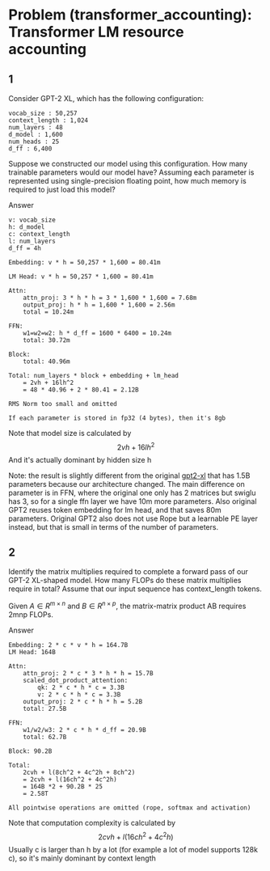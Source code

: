 # Problem (transformer_accounting): Transformer LM resource accounting

## 1

Consider GPT-2 XL, which has the following configuration:

```
vocab_size : 50,257 
context_length : 1,024
num_layers : 48 
d_model : 1,600
num_heads : 25
d_ff : 6,400
```

Suppose we constructed our model using this configuration. How many trainable parameters would our model have? Assuming each parameter is represented using single-precision floating point, how much memory is required to just load this model?

Answer

```
v: vocab_size
h: d_model
c: context_length
l: num_layers
d_ff = 4h

Embedding: v * h = 50,257 * 1,600 = 80.41m

LM Head: v * h = 50,257 * 1,600 = 80.41m

Attn:
    attn_proj: 3 * h * h = 3 * 1,600 * 1,600 = 7.68m
    output_proj: h * h = 1,600 * 1,600 = 2.56m
    total = 10.24m

FFN:
    w1=w2=w2: h * d_ff = 1600 * 6400 = 10.24m
    total: 30.72m

Block:
    total: 40.96m

Total: num_layers * block + embedding + lm_head 
    = 2vh + 16lh^2
    = 48 * 40.96 + 2 * 80.41 = 2.12B

RMS Norm too small and omitted

If each parameter is stored in fp32 (4 bytes), then it's 8gb
```
Note that model size is calculated by 
$$
2vh + 16lh^2
$$
And it's actually dominant by hidden size h


Note: the result is slightly different from the original [gpt2-xl](https://huggingface.co/openai-community/gpt2-xl) that has 1.5B parameters because our architecture changed. The main difference on parameter is in FFN, where the original one only has 2 matrices but swiglu has 3, so for a single ffn layer we have 10m more parameters. Also original GPT2 reuses token embedding for lm head, and that saves 80m parameters. Original GPT2 also does not use Rope but a learnable PE layer instead, but that is small in terms of the number of parameters.

## 2

Identify the matrix multiplies required to complete a forward pass of our GPT-2 XL-shaped model. How many FLOPs do these matrix multiplies require in total? Assume that our input sequence has context_length tokens.

Given $A ∈ R ^{m×n}$ and $B ∈ R ^{n×p}$, the matrix-matrix product AB requires 2mnp FLOPs.

Answer

```
Embedding: 2 * c * v * h = 164.7B
LM Head: 164B

Attn:
    attn_proj: 2 * c * 3 * h * h = 15.7B
    scaled_dot_product_attention:
        qk: 2 * c * h * c = 3.3B
        v: 2 * c * h * c = 3.3B
    output_proj: 2 * c * h * h = 5.2B
    total: 27.5B

FFN:
    w1/w2/w3: 2 * c * h * d_ff = 20.9B
    total: 62.7B

Block: 90.2B

Total: 
    2cvh + l(8ch^2 + 4c^2h + 8ch^2)
    = 2cvh + l(16ch^2 + 4c^2h)
    = 164B *2 + 90.2B * 25
    = 2.58T

All pointwise operations are omitted (rope, softmax and activation)
```

Note that computation complexity is calculated by
$$
2cvh + l(16ch^2 + 4c^2h)
$$
Usually c is larger than h by a lot (for example a lot of model supports 128k c), so it's mainly dominant by context length


